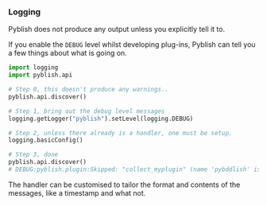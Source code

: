### Logging

Pyblish does not produce any output unless you explicitly tell it to.

If you enable the `DEBUG` level whilst developing plug-ins, Pyblish can tell you a few things about what is going on.

```python
import logging
import pyblish.api

# Step 0, this doesn't produce any warnings..
pyblish.api.discover()

# Step 1, bring out the debug level messages
logging.getLogger("pyblish").setLevel(logging.DEBUG)

# Step 2, unless there already is a handler, one must be setup.
logging.basicConfig()

# Step 3, done
pyblish.api.discover()
# DEBUG:pyblish.plugin:Skipped: "collect_myplugin" (name 'pybddlish' is not defined)
```

The handler can be customised to tailor the format and contents of the messages, like a timestamp and what not.
